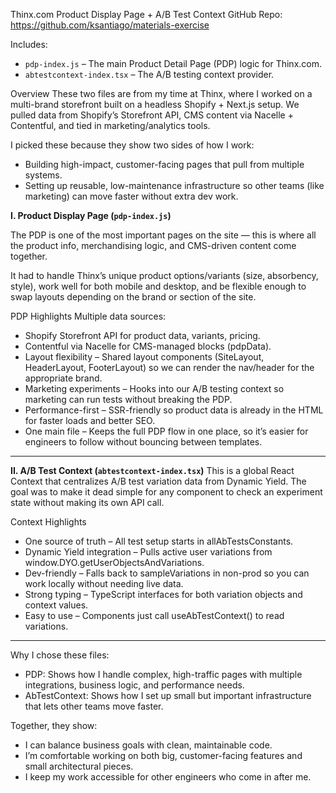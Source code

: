 Thinx.com Product Display Page + A/B Test Context
GitHub Repo: https://github.com/ksantiago/materials-exercise

Includes:
- `pdp-index.js` – The main Product Detail Page (PDP) logic for Thinx.com.
- `abtestcontext-index.tsx` – The A/B testing context provider.

Overview
These two files are from my time at Thinx, where I worked on a multi-brand storefront built on a headless Shopify + Next.js setup. We pulled data from Shopify’s Storefront API, CMS content via Nacelle + Contentful, and tied in marketing/analytics tools.

I picked these because they show two sides of how I work:
- Building high-impact, customer-facing pages that pull from multiple systems.
- Setting up reusable, low-maintenance infrastructure so other teams (like marketing) can move faster without extra dev work.

**I. Product Display Page (`pdp-index.js`)**

The PDP is one of the most important pages on the site — this is where all the product info, merchandising logic, and CMS-driven content come together.

It had to handle Thinx’s unique product options/variants (size, absorbency, style), work well for both mobile and desktop, and be flexible enough to swap layouts depending on the brand or section of the site.

PDP Highlights
Multiple data sources:
- Shopify Storefront API for product data, variants, pricing.
- Contentful via Nacelle for CMS-managed blocks (pdpData).
- Layout flexibility – Shared layout components (SiteLayout, HeaderLayout, FooterLayout) so we can render the nav/header for the appropriate brand.
- Marketing experiments – Hooks into our A/B testing context so marketing can run tests without breaking the PDP.
- Performance-first – SSR-friendly so product data is already in the HTML for faster loads and better SEO.
- One main file – Keeps the full PDP flow in one place, so it’s easier for engineers to follow without bouncing between templates.

--- 

**II. A/B Test Context (`abtestcontext-index.tsx`)**
This is a global React Context that centralizes A/B test variation data from Dynamic Yield.
The goal was to make it dead simple for any component to check an experiment state without making its own API call.

Context Highlights
- One source of truth – All test setup starts in allAbTestsConstants.
- Dynamic Yield integration – Pulls active user variations from window.DYO.getUserObjectsAndVariations.
- Dev-friendly – Falls back to sampleVariations in non-prod so you can work locally without needing live data.
- Strong typing – TypeScript interfaces for both variation objects and context values.
- Easy to use – Components just call useAbTestContext() to read variations.


---

Why I chose these files:
- PDP: Shows how I handle complex, high-traffic pages with multiple integrations, business logic, and performance needs.
- AbTestContext: Shows how I set up small but important infrastructure that lets other teams move faster.

Together, they show:
- I can balance business goals with clean, maintainable code.
- I’m comfortable working on both big, customer-facing features and small architectural pieces.
- I keep my work accessible for other engineers who come in after me.
